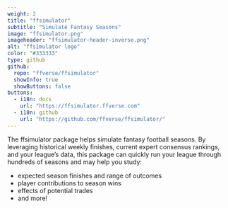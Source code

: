 ```yaml
---
weight: 2
title: "ffsimulator"
subtitle: "Simulate Fantasy Seasons"
image: "ffsimulator.png"
imageheader: "ffsimulator-header-inverse.png"
alt: "ffsimulator logo"
color: "#333333"
type: github
github: 
  repo: "ffverse/ffsimulator"
  showInfo: true
  showButtons: false
buttons:
  - i18n: docs
    url: "https://ffsimulator.ffverse.com"
  - i18n: github 
    url: "https://github.com/ffverse/ffsimulator/"
---
```


The ffsimulator package helps simulate fantasy football seasons. By leveraging historical weekly finishes, current expert consensus rankings, and your league’s data, this package can quickly run your league through hundreds of seasons and may help you study: 

- expected season finishes and range of outcomes
- player contributions to season wins
- effects of potential trades
- and more!
